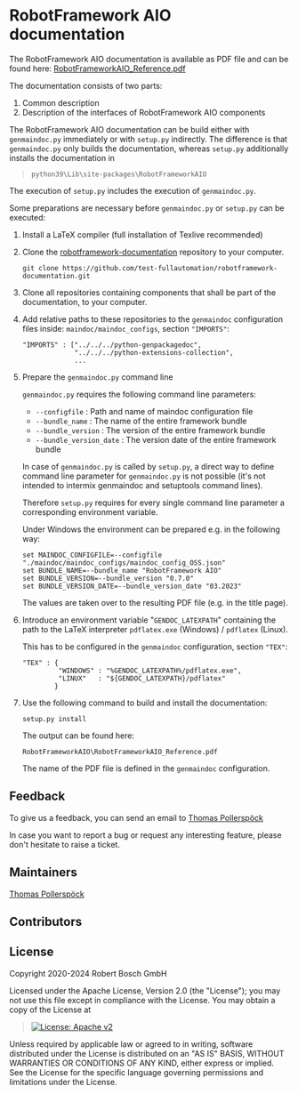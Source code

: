 # RobotFramework AIO documentation

The RobotFramework AIO documentation is available as PDF file and can be
found here:
[RobotFrameworkAIO_Reference.pdf](https://github.com/test-fullautomation/robotframework-documentation/blob/develop/RobotFrameworkAIO/RobotFrameworkAIO_Reference.pdf)

The documentation consists of two parts:

1.  Common description
2.  Description of the interfaces of RobotFramework AIO components

The RobotFramework AIO documentation can be build either with
`genmaindoc.py` immediately or with `setup.py` indirectly. The
difference is that `genmaindoc.py` only builds the documentation,
whereas `setup.py` additionally installs the documentation in

> ``` 
> python39\Lib\site-packages\RobotFrameworkAIO
> ```

The execution of `setup.py` includes the execution of `genmaindoc.py`.

Some preparations are necessary before `genmaindoc.py` or `setup.py` can
be executed:

1.  Install a LaTeX compiler (full installation of Texlive recommended)

2.  Clone the
    [robotframework-documentation](https://github.com/test-fullautomation/robotframework-documentation)
    repository to your computer.

    ``` 
    git clone https://github.com/test-fullautomation/robotframework-documentation.git
    ```

3.  Clone all repositories containing components that shall be part of
    the documentation, to your computer.

4.  Add relative paths to these repositories to the `genmaindoc`
    configuration files inside: `maindoc/maindoc_configs`, section
    `"IMPORTS"`:

    ``` 
    "IMPORTS" : ["../../../python-genpackagedoc",
                 "../../../python-extensions-collection",
                 ...
    ```

5.  Prepare the `genmaindoc.py` command line

    `genmaindoc.py` requires the following command line parameters:

    -   `--configfile` : Path and name of maindoc configuration file
    -   `--bundle_name` : The name of the entire framework bundle
    -   `--bundle_version` : The version of the entire framework bundle
    -   `--bundle_version_date` : The version date of the entire
        framework bundle

    In case of `genmaindoc.py` is called by `setup.py`, a direct way to
    define command line parameter for `genmaindoc.py` is not possible
    (it\'s not intended to intermix genmaindoc and setuptools command
    lines).

    Therefore `setup.py` requires for every single command line
    parameter a corresponding environment variable.

    Under Windows the environment can be prepared e.g. in the following
    way:

    ``` 
    set MAINDOC_CONFIGFILE=--configfile "./maindoc/maindoc_configs/maindoc_config_OSS.json"
    set BUNDLE_NAME=--bundle_name "RobotFramework AIO"
    set BUNDLE_VERSION=--bundle_version "0.7.0"
    set BUNDLE_VERSION_DATE=--bundle_version_date "03.2023"
    ```

    The values are taken over to the resulting PDF file (e.g. in the
    title page).

6.  Introduce an environment variable \"`GENDOC_LATEXPATH`\" containing
    the path to the LaTeX interpreter `pdflatex.exe` (Windows) /
    `pdflatex` (Linux).

    This has to be configured in the `genmaindoc` configuration, section
    `"TEX"`:

    ``` 
    "TEX" : {
             "WINDOWS" : "%GENDOC_LATEXPATH%/pdflatex.exe",
             "LINUX"   : "${GENDOC_LATEXPATH}/pdflatex"
            }
    ```

7.  Use the following command to build and install the documentation:

    ``` 
    setup.py install
    ```

    The output can be found here:

    ``` 
    RobotFrameworkAIO\RobotFrameworkAIO_Reference.pdf
    ```

    The name of the PDF file is defined in the `genmaindoc`
    configuration.

## Feedback

To give us a feedback, you can send an email to [Thomas
Pollerspöck](mailto:Thomas.Pollerspoeck@de.bosch.com)

In case you want to report a bug or request any interesting feature,
please don\'t hesitate to raise a ticket.

## Maintainers

[Thomas Pollerspöck](mailto:Thomas.Pollerspoeck@de.bosch.com)

## Contributors

## License

Copyright 2020-2024 Robert Bosch GmbH

Licensed under the Apache License, Version 2.0 (the \"License\"); you
may not use this file except in compliance with the License. You may
obtain a copy of the License at

> [![License: Apache
> v2](https://img.shields.io/pypi/l/robotframework.svg)](http://www.apache.org/licenses/LICENSE-2.0.html)

Unless required by applicable law or agreed to in writing, software
distributed under the License is distributed on an \"AS IS\" BASIS,
WITHOUT WARRANTIES OR CONDITIONS OF ANY KIND, either express or implied.
See the License for the specific language governing permissions and
limitations under the License.
